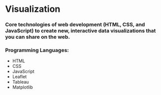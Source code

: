# Visualization

### Core technologies of web development (HTML, CSS, and JavaScript) to create new, interactive data visualizations that you can share on the web.

### Programming Languages:
* HTML
* CSS
* JavaScript
* Leaflet
* Tableau
* Matplotlib

